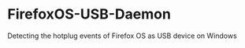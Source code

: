 FirefoxOS-USB-Daemon
====================

Detecting the hotplug events of Firefox OS as USB device on Windows